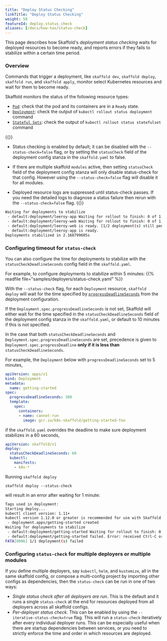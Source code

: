 ```yaml
---
title: "Deploy Status Checking"
linkTitle: "Deploy Status Checking"
weight: 50
featureId: deploy.status_check
aliases: [/docs/how-tos/status-check]
---
```


This page describes how Skaffold's _deployment status checking_ waits for deployed resources to become ready, and reports errors if they fails to stabilize within a certain time period.

### Overview

Commands that trigger a deployment, like `skaffold dev`, `skaffold deploy`, `skaffold run`, and `skaffold apply`, monitor select Kubernetes resources and wait for them to become ready.

Skaffold monitors the status of the following resource types:
* [`Pod`](https://kubernetes.io/docs/concepts/workloads/pods/): check that the pod and its containers are in a `Ready` state.
* [`Deployment`](https://kubernetes.io/docs/concepts/workloads/controllers/deployment/): check the output of `kubectl rollout status deployment` command 
* [`Stateful Sets`](https://kubernetes.io/docs/concepts/workloads/controllers/statefulset/): check the output of `kubectl rollout status statefulset` command

{{<alert title="Note">}}
* Status checking is enabled by default; it can be disabled with the `--status-check=false`
flag, or by setting the `statusCheck` field of the deployment config stanza in
the `skaffold.yaml` to false.

* If there are multiple skaffold `modules` active, then setting `statusCheck` field of the deployment config stanza will only disable status-check for that config. However using the `--status-check=false` flag will disable it for all modules.

* Deployed resource logs are suppressed until status-check passes. If you need the detailed logs to diagnose a status failure then rerun with the `--status-check=false` flag.
{{</alert>}}

```bash
Waiting for deployments to stabilize
 - default:deployment/leeroy-app Waiting for rollout to finish: 0 of 1 updated replicas are available...
 - default:deployment/leeroy-web Waiting for rollout to finish: 0 of 1 updated replicas are available...
 - default:deployment/leeroy-web is ready. [1/2 deployment(s) still pending]
 - default:deployment/leeroy-app is ready.
Deployments stabilized in 2.168799605s
```

### Configuring timeout for `status-check`

You can also configure the time for deployments to stabilize with the `statusCheckDeadlineSeconds` config field in the `skaffold.yaml`.

For example, to configure deployments to stabilize within 5 minutes:
{{% readfile file="samples/deployers/status-check.yaml" %}}

With the `--status-check` flag, for each `Deployment` resource, `skaffold deploy` will wait for
the time specified by [`progressDeadlineSeconds`](https://kubernetes.io/docs/concepts/workloads/controllers/deployment/#progress-deadline-seconds)
from the deployment configuration.

If the `Deployment.spec.progressDeadlineSeconds` is not set, Skaffold will either wait for
the time specified in the `statusCheckDeadlineSeconds` field of the deployment config stanza in the `skaffold.yaml`, or
default to 10 minutes if this is not specified.

In the case that both `statusCheckDeadlineSeconds` and `Deployment.spec.progressDeadlineSeconds` are set, precedence
is given to `Deployment.spec.progressDeadline` **only if it is less than** `statusCheckDeadlineSeconds`.

For example, the `Deployment` below with `progressDeadlineSeconds` set to 5 minutes,

```yaml
apiVersion: apps/v1
kind: Deployment
metadata:
  name: getting-started
spec:
  progressDeadlineSeconds: 300
  template:
    spec:
      containers:
      - name: cannot-run
        image: gcr.io/k8s-skaffold/getting-started-foo
```

if the `skaffold.yaml` overrides the deadline to make sure deployment stabilizes in a 60 seconds,

```yaml
apiVersion: skaffold/v1
deploy:
  statusCheckDeadlineSeconds: 60
  kubectl:
    manifests:
    - k8s-*
```

Running `skaffold deploy`

```code
skaffold deploy --status-check
```
will result in an error after waiting for 1 minute:

```bash
Tags used in deployment:
Starting deploy...
kubectl client version: 1.11+
kubectl version 1.12.0 or greater is recommended for use with Skaffold
 - deployment.apps/getting-started created
Waiting for deployments to stabilize
 - default:deployment/getting-started Waiting for rollout to finish: 0 of 1 updated replicas are available...
 - default:deployment/getting-started failed. Error: received Ctrl-C or deployments could not stabilize within 1m: kubectl rollout status command interrupted.
FATA[0006] 1/1 deployment(s) failed
```

### Configuring `status-check` for multiple deployers or multiple modules

If you define multiple deployers, say `kubectl`, `helm`, and `kustomize`, all in the same skaffold config, or compose a multi-config project by importing other configs as dependencies, then the `status-check` can be run in one of two ways:
- _Single status check after all deployers are run_. This is the default and it runs a single `status-check` at the end for resources deployed from all deployers across all skaffold configs.
- _Per-deployer status check_. This can be enabled by using the `--iterative-status-check=true` flag. This will run a `status-check` iteratively after every individual deployer runs. This can be especially useful when there are startup dependencies between services, or you need to strictly enforce the time and order in which resources are deployed. 
